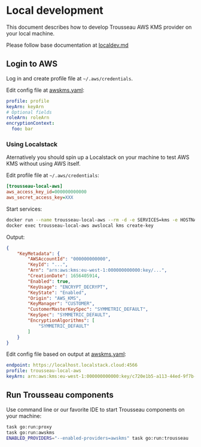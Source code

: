 # Local development

This document describes how to develop Trousseau AWS KMS provider on your local machine.

Please follow base documentation at [localdev.md](/../../localdev.md)

## Login to AWS

Log in and create profile file at `~/.aws/credentials`.

Edit config file at [awskms.yaml](/../../tests/e2e/kuttl/kube-v1.24/awskms.yaml):

```yaml
profile: profile
keyArn: keyArn
# Optional fields
roleArn: roleArn
encryptionContext:
  foo: bar
```

### Using Localstack

Aternatively you should spin up a Localstack on your machine to test AWS KMS without using AWS itself.

Edit profile file at `~/.aws/credentials`:

```ini
[trousseau-local-aws]
aws_access_key_id=000000000000
aws_secret_access_key=XXX
```

Start services:

```bash
docker run --name trousseau-local-aws --rm -d -e SERVICES=kms -e HOSTNAME=localhost.localstack.cloud -e HOSTNAME_EXTERNAL=localhost.localstack.cloud -e DEFAULT_REGION=eu-west-1 -e KMS_PROVIDER=kms-local -p 4566:4566 -p 4510-4559:4510-4559 localstack/localstack:0.14.4
docker exec trousseau-local-aws awslocal kms create-key
```

Output:
```json
{
    "KeyMetadata": {
        "AWSAccountId": "000000000000",
        "KeyId": "...",
        "Arn": "arn:aws:kms:eu-west-1:000000000000:key/...",
        "CreationDate": 1656405914,
        "Enabled": true,
        "KeyUsage": "ENCRYPT_DECRYPT",
        "KeyState": "Enabled",
        "Origin": "AWS_KMS",
        "KeyManager": "CUSTOMER",
        "CustomerMasterKeySpec": "SYMMETRIC_DEFAULT",
        "KeySpec": "SYMMETRIC_DEFAULT",
        "EncryptionAlgorithms": [
            "SYMMETRIC_DEFAULT"
        ]
    }
}
```

Edit config file based on output at [awskms.yaml](/../../tests/e2e/kuttl/kube-v1.24/awskms.yaml):

```yaml
endpoint: https://localhost.localstack.cloud:4566
profile: trousseau-local-aws
keyArn: arn:aws:kms:eu-west-1:000000000000:key/c720e1b5-a113-44ed-9f7b-1cf0c1f61ee8
```

## Run Trousseau components

Use command line or our favorite IDE to start Trousseau components on your machine:

```bash
task go:run:proxy
task go:run:awskms
ENABLED_PROVIDERS="--enabled-providers=awskms" task go:run:trousseau
```
